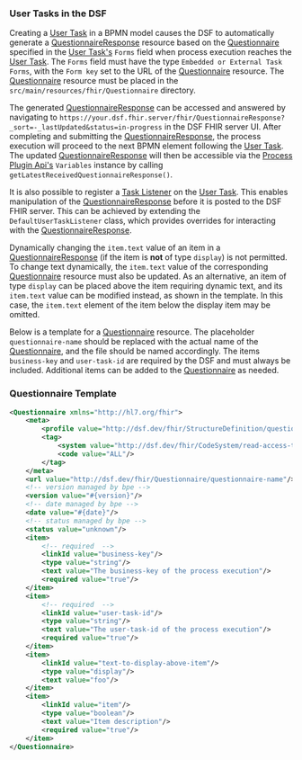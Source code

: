 ### User Tasks in the DSF

Creating a [User Task](../concepts/bpmn/user-tasks.md) in a BPMN model causes the DSF to automatically generate a [QuestionnaireResponse](https://www.hl7.org/fhir/R4/questionnaireresponse.html) resource based on the [Questionnaire](https://www.hl7.org/fhir/R4/questionnaire.html) specified in the [User Task's](../concepts/bpmn/user-tasks.md) `Forms` field when process execution reaches the [User Task](../concepts/bpmn/user-tasks.md). The `Forms` field must have the type `Embedded or External Task Forms`, with the `Form key` set to the URL of the [Questionnaire](https://www.hl7.org/fhir/R4/questionnaire.html) resource. The [Questionnaire](https://www.hl7.org/fhir/R4/questionnaire.html) resource must be placed in the `src/main/resources/fhir/Questionnaire` directory.

The generated [QuestionnaireResponse](https://www.hl7.org/fhir/R4/questionnaireresponse.html) can be accessed and answered by navigating to `https://your.dsf.fhir.server/fhir/QuestionnaireResponse?_sort=-_lastUpdated&status=in-progress` in the DSF FHIR server UI. After completing and submitting the [QuestionnaireResponse](https://www.hl7.org/fhir/R4/questionnaireresponse.html), the process execution will proceed to the next BPMN element following the [User Task](../concepts/bpmn/user-tasks.md). The updated [QuestionnaireResponse](https://www.hl7.org/fhir/R4/questionnaireresponse.html) will then be accessible via the [Process Plugin Api's](../concepts/dsf/process-api.md) `Variables` instance by calling `getLatestReceivedQuestionnaireResponse()`.

It is also possible to register a [Task Listener](https://docs.camunda.org/manual/7.21/user-guide/process-engine/delegation-code/#task-listener) on the [User Task](../concepts/bpmn/user-tasks.md). This enables manipulation of the [QuestionnaireResponse](https://www.hl7.org/fhir/R4/questionnaireresponse.html) before it is posted to the DSF FHIR server. This can be achieved by extending the `DefaultUserTaskListener` class, which provides overrides for interacting with the [QuestionnaireResponse](https://www.hl7.org/fhir/R4/questionnaireresponse.html).

Dynamically changing the `item.text` value of an item in a [QuestionnaireResponse](https://www.hl7.org/fhir/R4/questionnaireresponse.html) (if the item is **not** of type `display`) is not permitted. To change text dynamically, the `item.text` value of the corresponding [Questionnaire](https://www.hl7.org/fhir/R4/questionnaire.html) resource must also be updated. As an alternative, an item of type `display` can be placed above the item requiring dynamic text, and its `item.text` value can be modified instead, as shown in the template. In this case, the `item.text` element of the item below the display item may be omitted.


Below is a template for a [Questionnaire](https://www.hl7.org/fhir/R4/questionnaire.html) resource. The placeholder `questionnaire-name` should be replaced with the actual name of the [Questionnaire](https://www.hl7.org/fhir/R4/questionnaire.html), and the file should be named accordingly. The items `business-key` and `user-task-id` are required by the DSF and must always be included. Additional items can be added to the [Questionnaire](https://www.hl7.org/fhir/R4/questionnaire.html) as needed.


### Questionnaire Template
```xml
<Questionnaire xmlns="http://hl7.org/fhir">
    <meta>
        <profile value="http://dsf.dev/fhir/StructureDefinition/questionnaire|1.5.0"/>
        <tag>
            <system value="http://dsf.dev/fhir/CodeSystem/read-access-tag"/>
            <code value="ALL"/>
        </tag>
    </meta>
    <url value="http://dsf.dev/fhir/Questionnaire/questionnaire-name"/>     <!-- file name should be same as the name of your Questionnaire -->
    <!-- version managed by bpe -->
    <version value="#{version}"/>
    <!-- date managed by bpe -->
    <date value="#{date}"/>
    <!-- status managed by bpe -->
    <status value="unknown"/>
    <item>
        <!-- required  -->
        <linkId value="business-key"/>
        <type value="string"/>
        <text value="The business-key of the process execution"/>
        <required value="true"/>
    </item>
    <item>
        <!-- required  -->
        <linkId value="user-task-id"/>
        <type value="string"/>
        <text value="The user-task-id of the process execution"/>
        <required value="true"/>
    </item>
    <item>
        <linkId value="text-to-display-above-item"/>
        <type value="display"/>
        <text value="foo"/>
    </item>
    <item>
        <linkId value="item"/>
        <type value="boolean"/>
        <text value="Item description"/>
        <required value="true"/>
    </item>
</Questionnaire>
```